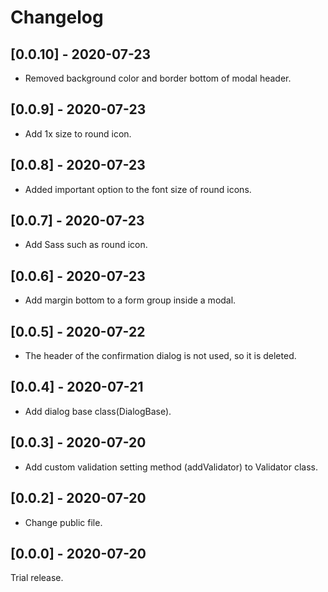 # Changelog

## [0.0.10] - 2020-07-23

  - Removed background color and border bottom of modal header.

## [0.0.9] - 2020-07-23

  - Add 1x size to round icon.

## [0.0.8] - 2020-07-23

  - Added important option to the font size of round icons.

## [0.0.7] - 2020-07-23

  - Add Sass such as round icon.

## [0.0.6] - 2020-07-23

- Add margin bottom to a form group inside a modal.

## [0.0.5] - 2020-07-22

- The header of the confirmation dialog is not used, so it is deleted.

## [0.0.4] - 2020-07-21

- Add dialog base class(DialogBase).

## [0.0.3] - 2020-07-20

- Add custom validation setting method (addValidator) to Validator class.

## [0.0.2] - 2020-07-20

- Change public file.

## [0.0.0] - 2020-07-20

Trial release.
